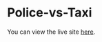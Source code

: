 # Police-vs-Taxi
You can view the live site <a href="[https://policevstaxi.w3spaces.com](https://trinsyca.com/projects/Polis-vs-Taksi/)">here</a>.
